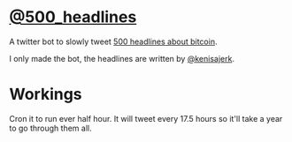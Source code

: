 # [@500_headlines](https://twitter.com/500_headlines)

A twitter bot to slowly tweet [500 headlines about bitcoin](https://500headlinesaboutbitcoin.com/).

I only made the bot, the headlines are written by [@kenisajerk](https://twitter.com/kenisajerk).

# Workings

Cron it to run ever half hour. It will tweet every 17.5 hours so it'll take a year to go through them all.
